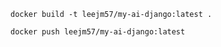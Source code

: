 
```
docker build -t leejm57/my-ai-django:latest .
```
```
docker push leejm57/my-ai-django:latest
```